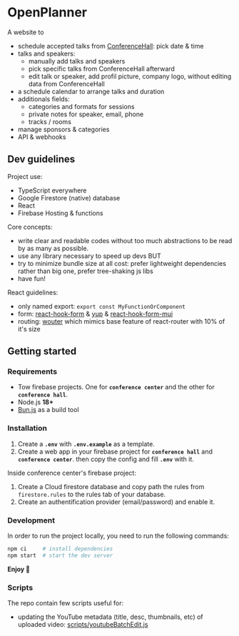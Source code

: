 # OpenPlanner

A website to

-   schedule accepted talks from [ConferenceHall](https://conference-hall.io/): pick date & time
-   talks and speakers:
    -   manually add talks and speakers
    -   pick specific talks from ConferenceHall afterward
    -   edit talk or speaker, add profil picture, company logo, without editing data from ConferenceHall
-   a schedule calendar to arrange talks and duration
-   additionals fields:
    -   categories and formats for sessions
    -   private notes for speaker, email, phone
    -   tracks / rooms
-   manage sponsors & categories
-   API & webhooks

## Dev guidelines

Project use:

-   TypeScript everywhere
-   Google Firestore (native) database
-   React
-   Firebase Hosting & functions

Core concepts:

-   write clear and readable codes without too much abstractions to be read by as many as possible.
-   use any library necessary to speed up devs BUT
-   try to minimize bundle size at all cost: prefer lightweight dependencies rather than big one, prefer tree-shaking js libs
-   have fun!

React guidelines:

-   only named export: `export const MyFunctionOrComponent`
-   form: [react-hook-form](https://react-hook-form.com/) & [yup](https://github.com/jquense/yup) & [react-hook-form-mui](https://github.com/dohomi/react-hook-form-mui)
-   routing: [wouter](https://github.com/molefrog/wouter) which mimics base feature of react-router with 10% of it's size

## Getting started

### Requirements

-   Tow firebase projects. One for **`conference center`** and the other for **`conference hall`**.
-   Node.js **18+**
-   [Bun.js](https://bun.js.org/) as a build tool

### Installation

1. Create a **`.env`** with **`.env.example`** as a template.
2. Create a web app in your firebase project for **`conference hall`** and **`conference center`**. then copy the config and fill **`.env`** with it.

Inside conference center's firebase project:

1. Create a Cloud firestore database and copy path the rules from `firestore.rules` to the rules tab of your database.
2. Create an authentification provider (email/password) and enable it.

### Development

In order to run the project locally, you need to run the following commands:

```bash
npm ci     # install dependencies
npm start  # start the dev server
```

**Enjoy 🚀**

### Scripts

The repo contain few scripts useful for:

-   updating the YouTube metadata (title, desc, thumbnails, etc) of uploaded video: [scripts/youtubeBatchEdit.js](scripts/youtubeBatchEdit.js)

